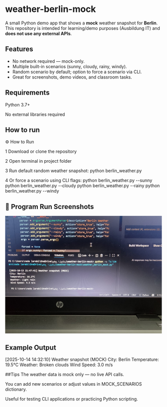 # weather-berlin-mock
A small Python demo app that shows a **mock** weather snapshot for **Berlin**.
This repository is intended for learning/demo purposes (Ausbildung IT) and **does not use any external APIs**.

## Features
- No network required — mock-only.
- Multiple built-in scenarios (sunny, cloudy, rainy, windy).
- Random scenario by default; option to force a scenario via CLI.
- Great for screenshots, demo videos, and classroom tasks.

## Requirements

Python 3.7+

No external libraries required

## How to run
⚙️ How to Run

1 Download or clone the repository

2 Open terminal in project folder

3 Run default random weather snapshot:
python berlin_weather.py

4 Or force a scenario using CLI flags:
python berlin_weather.py --sunny
python berlin_weather.py --cloudy
python berlin_weather.py --rainy
python berlin_weather.py --windy

## 📸 Program Run Screenshots
![Run 1](https://github.com/larabinada752-netizen/weather-berlin-mock/blob/055779f531e66958f3dff192ed85bdf3ae99148a/run_1.png.jpeg?raw=true)



## Example Output

[2025-10-14 14:32:10] Weather snapshot (MOCK)
City: Berlin
Temperature: 19.5°C
Weather: Broken clouds
Wind Speed: 3.0 m/s

##Tips
The weather data is mock only — no live API calls.

You can add new scenarios or adjust values in MOCK_SCENARIOS dictionary.

Useful for testing CLI applications or practicing Python scripting.
